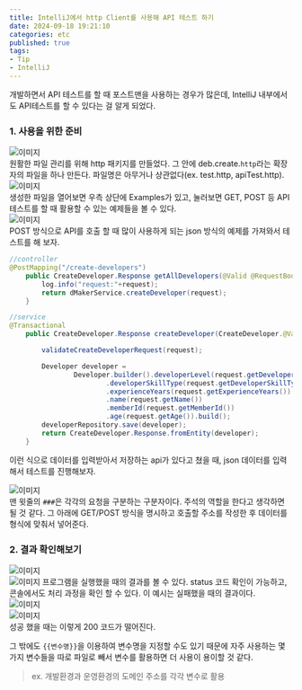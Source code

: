 ```yaml
---
title: IntelliJ에서 http Client를 사용해 API 테스트 하기     
date: 2024-09-18 19:21:10
categories: etc       
published: true 
tags:
- Tip     
- IntelliJ      
---
```


개발하면서 API 테스트를 할 때 포스트맨을 사용하는 경우가 많은데, IntelliJ 내부에서도 API테스트를 할 수 있다는 걸 알게 되었다. 


### 1. 사용을 위한 준비    
![이미지](https://i.imgur.com/FJrPP7n.png)  
원활한 파일 관리를 위해 http 패키지를 만들었다. 그 안에 deb.create.`http`라는 확장자의 파일을 하나 만든다. 파일명은 아무거나 상관없다(ex. test.http, apiTest.http). 
![이미지](https://i.imgur.com/08XPbEs.png)  
생성한 파일을 열어보면 우측 상단에 Examples가 있고, 눌러보면 GET, POST 등 API 테스트를 할 때 활용할 수 있는 예제들을 볼 수 있다.  
![이미지](https://i.imgur.com/36XD00G.png)  
POST 방식으로 API를 호출 할 때 많이 사용하게 되는 json 방식의 예제를 가져와서 테스트를 해 보자.  

```java 
//controller  
@PostMapping("/create-developers")
    public CreateDeveloper.Response getAllDevelopers(@Valid @RequestBody CreateDeveloper.Request request){
        log.info("request:"+request);
        return dMakerService.createDeveloper(request);
    }
```  
```java  
//service  
@Transactional
    public CreateDeveloper.Response createDeveloper(CreateDeveloper.@Valid Request request){

        validateCreateDeveloperRequest(request);

        Developer developer =
                Developer.builder().developerLevel(request.getDeveloperLevel())
                        .developerSkillType(request.getDeveloperSkillType())
                        .experienceYears(request.getExperienceYears())
                        .name(request.getName())
                        .memberId(request.getMemberId())
                        .age(request.getAge()).build();
        developerRepository.save(developer);
        return CreateDeveloper.Response.fromEntity(developer);
    }
```  
이런 식으로 데이터를 입력받아서 저장하는 api가 있다고 쳤을 때, json 데이터를 입력해서 테스트를 진행해보자.  

![이미지](https://i.imgur.com/gFW3rBo.png)  
맨 윗줄의 `###`은 각각의 요청을 구분하는 구분자이다. 주석의 역할을 한다고 생각하면 될 것 같다. 그 아래에 GET/POST 방식을 명시하고 호출할 주소를 작성한 후 데이터를 형식에 맞춰서 넣어준다. 

### 2. 결과 확인해보기  
![이미지](https://i.imgur.com/8fPy5Kb.png)  
![이미지](https://i.imgur.com/jSSyU5A.png) 
프로그램을 실행했을 때의 결과를 볼 수 있다. status 코드 확인이 가능하고, 콘솔에서도 처리 과정을 확인 할 수 있다. 이 예시는 실패했을 때의 결과이다.  
![이미지](https://i.imgur.com/XmW3jpR.png)  
![이미지](https://i.imgur.com/kYArwqM.png)  
성공 했을 때는 이렇게 200 코드가 떨어진다. 

그 밖에도 `{{변수명}}`을 이용하여 변수명을 지정할 수도 있기 때문에 자주 사용하는 몇 가지 변수들을 따로 파일로 빼서 변수를 활용하면 더 사용이 용이할 것 같다.  
> ex. 개발환경과 운영환경의 도메인 주소를 각각 변수로 활용   